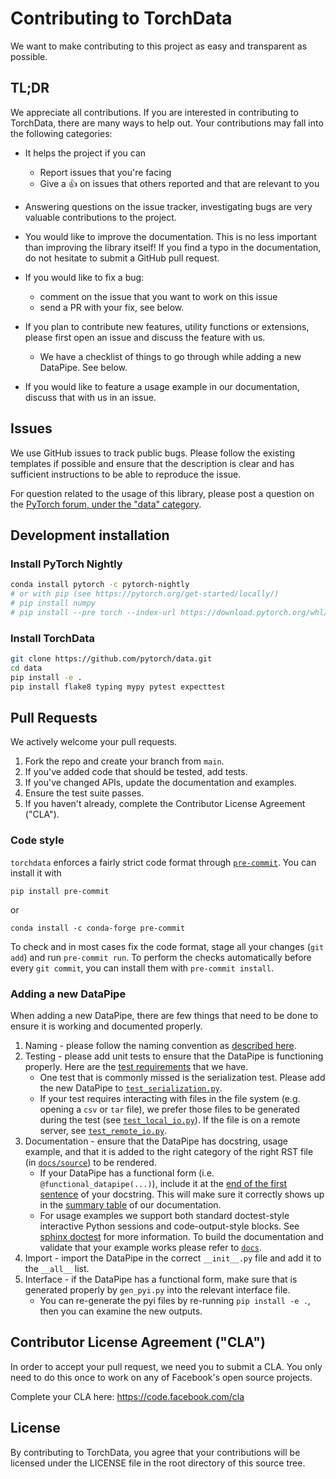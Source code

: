 # Contributing to TorchData

We want to make contributing to this project as easy and transparent as possible.

## TL;DR

We appreciate all contributions. If you are interested in contributing to TorchData, there are many ways to help out.
Your contributions may fall into the following categories:

- It helps the project if you can

  - Report issues that you're facing
  - Give a :+1: on issues that others reported and that are relevant to you

- Answering questions on the issue tracker, investigating bugs are very valuable contributions to the project.

- You would like to improve the documentation. This is no less important than improving the library itself! If you find
  a typo in the documentation, do not hesitate to submit a GitHub pull request.

- If you would like to fix a bug:

  - comment on the issue that you want to work on this issue
  - send a PR with your fix, see below.

- If you plan to contribute new features, utility functions or extensions, please first open an issue and discuss the
  feature with us.
  - We have a checklist of things to go through while adding a new DataPipe. See below.
- If you would like to feature a usage example in our documentation, discuss that with us in an issue.

## Issues

We use GitHub issues to track public bugs. Please follow the existing templates if possible and ensure that the
description is clear and has sufficient instructions to be able to reproduce the issue.

For question related to the usage of this library, please post a question on the
[PyTorch forum, under the "data" category](https://discuss.pytorch.org/c/data/37).

## Development installation

### Install PyTorch Nightly

```bash
conda install pytorch -c pytorch-nightly
# or with pip (see https://pytorch.org/get-started/locally/)
# pip install numpy
# pip install --pre torch --index-url https://download.pytorch.org/whl/nightly/cpu
```

### Install TorchData

```bash
git clone https://github.com/pytorch/data.git
cd data
pip install -e .
pip install flake8 typing mypy pytest expecttest
```

## Pull Requests

We actively welcome your pull requests.

1. Fork the repo and create your branch from `main`.
2. If you've added code that should be tested, add tests.
3. If you've changed APIs, update the documentation and examples.
4. Ensure the test suite passes.
5. If you haven't already, complete the Contributor License Agreement ("CLA").

### Code style

`torchdata` enforces a fairly strict code format through [`pre-commit`](https://pre-commit.com). You can install it with

```shell
pip install pre-commit
```

or

```shell
conda install -c conda-forge pre-commit
```

To check and in most cases fix the code format, stage all your changes (`git add`) and run `pre-commit run`. To perform
the checks automatically before every `git commit`, you can install them with `pre-commit install`.

### Adding a new DataPipe

When adding a new DataPipe, there are few things that need to be done to ensure it is working and documented properly.

1. Naming - please follow the naming convention as
   [described here](https://pytorch.org/data/main/dp_tutorial.html#naming).
2. Testing - please add unit tests to ensure that the DataPipe is functioning properly. Here are the
   [test requirements](https://github.com/pytorch/data/issues/106) that we have.
   - One test that is commonly missed is the serialization test. Please add the new DataPipe to
     [`test_serialization.py`](https://github.com/pytorch/data/blob/main/test/test_serialization.py).
   - If your test requires interacting with files in the file system (e.g. opening a `csv` or `tar` file), we prefer
     those files to be generated during the test (see
     [`test_local_io.py`](https://github.com/pytorch/data/blob/main/test/test_local_io.py)). If the file is on a remote
     server, see [`test_remote_io.py`](https://github.com/pytorch/data/blob/main/test/test_remote_io.py).
3. Documentation - ensure that the DataPipe has docstring, usage example, and that it is added to the right category of
   the right RST file (in [`docs/source`](https://github.com/pytorch/data/tree/main/docs/source)) to be rendered.
   - If your DataPipe has a functional form (i.e. `@functional_datapipe(...)`), include it at the
     [end of the first sentence](https://github.com/pytorch/data/blob/main/torchdata/datapipes/iter/util/combining.py#L25)
     of your docstring. This will make sure it correctly shows up in the
     [summary table](https://pytorch.org/data/main/torchdata.datapipes.iter.html#archive-datapipes) of our
     documentation.
   - For usage examples we support both standard doctest-style interactive Python sessions and code-output-style blocks.
     See [sphinx doctest](https://www.sphinx-doc.org/en/master/usage/extensions/doctest.html) for more information. To
     build the documentation and validate that your example works please refer to
     [`docs`](https://github.com/pytorch/data/tree/main/docs).
4. Import - import the DataPipe in the correct `__init__.py` file and add it to the `__all__` list.
5. Interface - if the DataPipe has a functional form, make sure that is generated properly by `gen_pyi.py` into the
   relevant interface file.
   - You can re-generate the pyi files by re-running `pip install -e .`, then you can examine the new outputs.

## Contributor License Agreement ("CLA")

In order to accept your pull request, we need you to submit a CLA. You only need to do this once to work on any of
Facebook's open source projects.

Complete your CLA here: <https://code.facebook.com/cla>

## License

By contributing to TorchData, you agree that your contributions will be licensed under the LICENSE file in the root
directory of this source tree.
